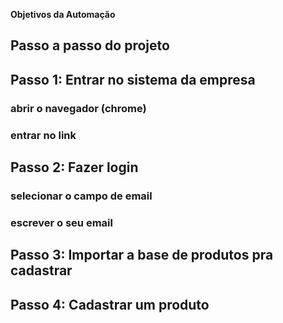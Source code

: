 **Objetivos da Automação**

## Passo a passo do projeto
## Passo 1: Entrar no sistema da empresa 


### abrir o navegador (chrome)


### entrar no link 


## Passo 2: Fazer login
### selecionar o campo de email
### escrever o seu email


## Passo 3: Importar a base de produtos pra cadastrar


## Passo 4: Cadastrar um produto
